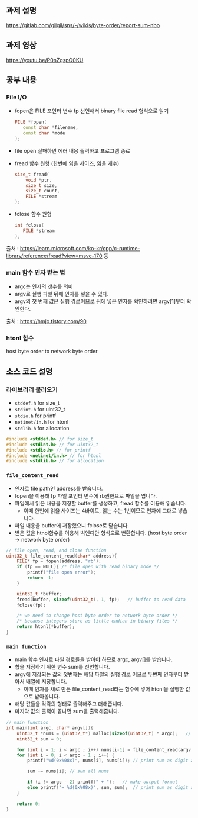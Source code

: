 ## 과제 설명

https://gitlab.com/gilgil/sns/-/wikis/byte-order/report-sum-nbo

## 과제 영상

https://youtu.be/P0nZgspO0KU

## 공부 내용

### File I/O

- fopen은 FILE 포인터 변수 fp 선언해서 binary file read 형식으로 읽기
    
    ```cpp
    FILE *fopen(
       const char *filename,
       const char *mode
    );
    ```
    
- file open 실패하면 에러 내용 출력하고 프로그램 종료
- fread 함수 원형 (한번에 읽을 사이즈, 읽을 개수)
    
    ```cpp
    size_t fread(
    	void *ptr,
    	size_t size,
    	size_t count,
    	FILE *stream
    );
    ```
    
- fclose 함수 원형
    
    ```cpp
    int fclose(
       FILE *stream
    );
    ```

 출처 : https://learn.microsoft.com/ko-kr/cpp/c-runtime-library/reference/fread?view=msvc-170 등   

### main 함수 인자 받는 법

- argc는 인자의 갯수를 의미
- argv로 실행 파일 뒤에 인자를 넣을 수 있다.
- argv의 첫 번째 값은 실행 경로이므로 뒤에 넣은 인자를 확인하려면 argv[1]부터 확인한다.

출처 : https://hmjo.tistory.com/90

### htonl 함수

host byte order to network byte order

## 소스 코드 설명

### 라이브러리 불러오기

- `stddef.h` for size_t
- `stdint.h` for uint32_t
- `stdio.h` for printf
- `netinet/in.h` for htonl
- `stdlib.h` for allocation

```cpp
#include <stddef.h> // for size_t
#include <stdint.h> // for uint32_t
#include <stdio.h> // for printf
#include <netinet/in.h> // for htonl
#include <stdlib.h> // for allocation
```

### `file_content_read`

- 인자로 file path인 address를 받습니다.
- fopen을 이용해 fp 파일 포인터 변수에 rb권한으로 파일을 엽니다.
- 파일에서 읽은 내용을 저장할 buffer를 생성하고, fread 함수를 이용해 읽습니다.
    - 이때 한번에 읽을 사이즈는 4바이트, 읽는 수는 1번이므로 인자에 그대로 넣습니다.
- 파일 내용을 buffer에 저장했으니 fclose로 닫습니다.
- 받은 값을 htnol함수를 이용해 빅엔디안 형식으로 변환합니다. (host byte order → network byte order)

```cpp
// file open, read, and close function
uint32_t file_content_read(char* address){
    FILE* fp = fopen(address, "rb");
    if (fp == NULL){ /* file open with read binary mode */
        printf("file open error");
        return -1;
    }  

    uint32_t *buffer;
    fread(buffer, sizeof(uint32_t), 1, fp);   // buffer to read data
    fclose(fp);

    /* we need to change host byte order to network byte order */
    /* because integers store as little endian in binary files */
    return htonl(*buffer);
}
```

### `main function`

- main 함수 인자로 파일 경로들을 받아야 하므로 argc, argv[]를 받습니다.
- 합을 저장하기 위한 변수 sum를 선언합니다.
- argv에 저장되는 값의 첫번째는 해당 파일의 실행 경로 이므로 두번째 인자부터 받아서 배열에 저장합니다.
    - 이때 인자를 새로 만든 file_content_read라는 함수에 넣어 htonl을 실행한 값으로 받아옵니다.
- 해당 값들을 각각의 형태로 출력해주고 더해줍니다.
- 마지막 값의 출력이 끝나면 sum을 출력해줍니다.

```cpp
// main function
int main(int argc, char* argv[]){
    uint32_t *nums = (uint32_t*) malloc(sizeof(uint32_t) * argc);   // nums array dynamic allocation;
    uint32_t sum = 0;

    for (int i = 1; i < argc ; i++) nums[i-1] = file_content_read(argv[i]); // file_contents store in array
    for (int i = 0; i < argc - 1 ; i++) {
        printf("%d(0x%08x)", nums[i], nums[i]); // print num as digit and hex

        sum += nums[i]; // sum all nums

        if (i != argc - 2) printf(" + ");   // make output format
        else printf("= %d(0x%08x)", sum, sum);  // print sum as digit and hex
    }

    return 0;
}
```
